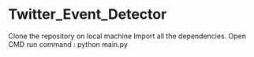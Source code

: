 # Twitter_Event_Detector
Clone the repository on local machine
Import all the dependencies.
Open CMD
run command : python main.py
